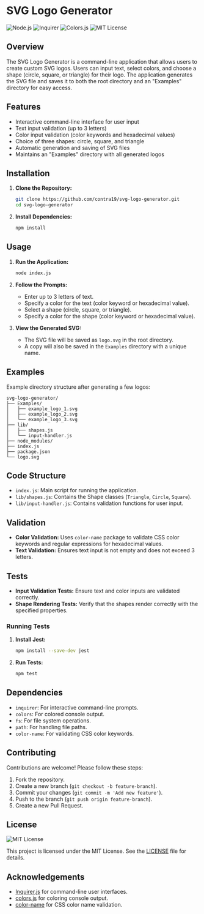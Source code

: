 # SVG Logo Generator

![Node.js](https://img.shields.io/badge/Node.js-339933?style=for-the-badge&logo=nodedotjs&logoColor=white)
![Inquirer](https://img.shields.io/badge/Inquirer.js-000000?style=for-the-badge&logo=javascript&logoColor=white)
![Colors.js](https://img.shields.io/badge/Colors.js-ff69b4?style=for-the-badge&logo=javascript&logoColor=white)
![MIT License](https://img.shields.io/badge/License-MIT-yellow?style=for-the-badge)

## Overview

The SVG Logo Generator is a command-line application that allows users to create custom SVG logos. Users can input text, select colors, and choose a shape (circle, square, or triangle) for their logo. The application generates the SVG file and saves it to both the root directory and an "Examples" directory for easy access.

## Features

- Interactive command-line interface for user input
- Text input validation (up to 3 letters)
- Color input validation (color keywords and hexadecimal values)
- Choice of three shapes: circle, square, and triangle
- Automatic generation and saving of SVG files
- Maintains an "Examples" directory with all generated logos

## Installation

1. **Clone the Repository:**
    ```bash
    git clone https://github.com/contra19/svg-logo-generator.git
    cd svg-logo-generator
    ```

2. **Install Dependencies:**
    ```bash
    npm install
    ```

## Usage

1. **Run the Application:**
    ```bash
    node index.js
    ```

2. **Follow the Prompts:**
    - Enter up to 3 letters of text.
    - Specify a color for the text (color keyword or hexadecimal value).
    - Select a shape (circle, square, or triangle).
    - Specify a color for the shape (color keyword or hexadecimal value).

3. **View the Generated SVG:**
    - The SVG file will be saved as `logo.svg` in the root directory.
    - A copy will also be saved in the `Examples` directory with a unique name.

## Examples

Example directory structure after generating a few logos:

```
svg-logo-generator/
├── Examples/
│   ├── example_logo_1.svg
│   ├── example_logo_2.svg
│   └── example_logo_3.svg
├── lib/
│   ├── shapes.js
│   └── input-handler.js
├── node_modules/
├── index.js
├── package.json
└── logo.svg
```

## Code Structure

- `index.js`: Main script for running the application.
- `lib/shapes.js`: Contains the Shape classes (`Triangle`, `Circle`, `Square`).
- `lib/input-handler.js`: Contains validation functions for user input.

## Validation

- **Color Validation:** Uses `color-name` package to validate CSS color keywords and regular expressions for hexadecimal values.
- **Text Validation:** Ensures text input is not empty and does not exceed 3 letters.

## Tests

- **Input Validation Tests:** Ensure text and color inputs are validated correctly.
- **Shape Rendering Tests:** Verify that the shapes render correctly with the specified properties.

### Running Tests

1. **Install Jest:**
    ```bash
    npm install --save-dev jest
    ```

2. **Run Tests:**
    ```bash
    npm test
    ```

## Dependencies

- `inquirer`: For interactive command-line prompts.
- `colors`: For colored console output.
- `fs`: For file system operations.
- `path`: For handling file paths.
- `color-name`: For validating CSS color keywords.

## Contributing

Contributions are welcome! Please follow these steps:

1. Fork the repository.
2. Create a new branch (`git checkout -b feature-branch`).
3. Commit your changes (`git commit -m 'Add new feature'`).
4. Push to the branch (`git push origin feature-branch`).
5. Create a new Pull Request.

## License

![MIT License](https://img.shields.io/badge/License-MIT-yellow?style=for-the-badge)

This project is licensed under the MIT License. See the [LICENSE](LICENSE) file for details.

## Acknowledgements

- [Inquirer.js](https://github.com/SBoudrias/Inquirer.js/) for command-line user interfaces.
- [colors.js](https://github.com/Marak/colors.js) for coloring console output.
- [color-name](https://github.com/colorjs/color-name) for CSS color name validation.